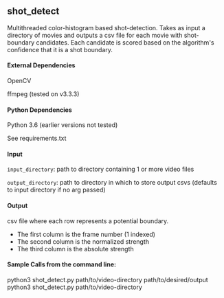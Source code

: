 ## shot_detect
Multithreaded color-histogram based shot-detection. Takes as input a directory of movies and outputs a csv file for each movie with shot-boundary candidates. Each candidate is scored based on the algorithm's confidence that it is a shot boundary.  

#### External Dependencies
OpenCV

ffmpeg (tested on v3.3.3)

#### Python Dependencies
Python 3.6 (earlier versions not tested)

See requirements.txt

#### Input
`input_directory`: path to directory containing 1 or more video files

`output_directory`: path to directory in which to store output csvs (defaults to input directory if no arg passed)

#### Output
csv file where each row represents a potential boundary.
* The first column is the frame number (1 indexed) 
* The second column is the normalized strength
* The third column is the absolute strength


#### Sample Calls from the command line:
python3 shot_detect.py path/to/video-directory path/to/desired/output
python3 shot_detect.py path/to/video-directory 
